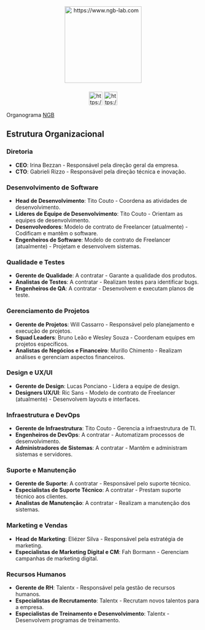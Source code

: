 <div align="center">
  <img src="https://www.ngb-lab.com/_next/image?url=%2FNGB-logo3d-with-glow.png&w=1920&q=75" height="200" alt="https://www.ngb-lab.com"  />
</div>

###

<div align="center">
  <img src="https://www.svgrepo.com/show/431763/linkedin.svg" height="35" alt="https://www.linkedin.com/company/ngb-lab/"  />
  <img src="https://www.svgrepo.com/show/452229/instagram-1.svg" height="35" alt="https://www.instagram.com/ngblab/"  />
</div>

Organograma <a href="https://www.ngb-lab.com">NGB</a>

<h2>Estrutura Organizacional</h2>

<h3>Diretoria</h3>
<ul>
    <li><strong>CEO</strong>: Irina Bezzan - Responsável pela direção geral da empresa.</li>
    <li><strong>CTO</strong>: Gabrieli Rizzo - Responsável pela direção técnica e inovação.</li>
</ul>

<h3>Desenvolvimento de Software</h3>
<ul>
    <li><strong>Head de Desenvolvimento</strong>: Tito Couto - Coordena as atividades de desenvolvimento.</li>
    <li><strong>Líderes de Equipe de Desenvolvimento</strong>: Tito Couto - Orientam as equipes de desenvolvimento.</li>
    <li><strong>Desenvolvedores</strong>: Modelo de contrato de Freelancer (atualmente) - Codificam e mantêm o software.</li>
    <li><strong>Engenheiros de Software</strong>: Modelo de contrato de Freelancer (atualmente) - Projetam e desenvolvem sistemas.</li>
</ul>

<h3>Qualidade e Testes</h3>
<ul>
    <li><strong>Gerente de Qualidade</strong>: A contratar - Garante a qualidade dos produtos.</li>
    <li><strong>Analistas de Testes</strong>: A contratar - Realizam testes para identificar bugs.</li>
    <li><strong>Engenheiros de QA</strong>: A contratar - Desenvolvem e executam planos de teste.</li>
</ul>

<h3>Gerenciamento de Projetos</h3>
<ul>
    <li><strong>Gerente de Projetos</strong>: Will Cassarro - Responsável pelo planejamento e execução de projetos.</li>
    <li><strong>Squad Leaders</strong>: Bruno Leão e Wesley Souza - Coordenam equipes em projetos específicos.</li>
    <li><strong>Analistas de Negócios e Financeiro</strong>: Murillo Chimento - Realizam análises e gerenciam aspectos financeiros.</li>
</ul>

<h3>Design e UX/UI</h3>
<ul>
    <li><strong>Gerente de Design</strong>: Lucas Ponciano - Lidera a equipe de design.</li>
    <li><strong>Designers UX/UI</strong>: Ric Sans - Modelo de contrato de Freelancer (atualmente) - Desenvolvem layouts e interfaces.</li>
</ul>

<h3>Infraestrutura e DevOps</h3>
<ul>
    <li><strong>Gerente de Infraestrutura</strong>: Tito Couto - Gerencia a infraestrutura de TI.</li>
    <li><strong>Engenheiros de DevOps</strong>: A contratar - Automatizam processos de desenvolvimento.</li>
    <li><strong>Administradores de Sistemas</strong>: A contratar - Mantêm e administram sistemas e servidores.</li>
</ul>

<h3>Suporte e Manutenção</h3>
<ul>
    <li><strong>Gerente de Suporte</strong>: A contratar - Responsável pelo suporte técnico.</li>
    <li><strong>Especialistas de Suporte Técnico</strong>: A contratar - Prestam suporte técnico aos clientes.</li>
    <li><strong>Analistas de Manutenção</strong>: A contratar - Realizam a manutenção dos sistemas.</li>
</ul>

<h3>Marketing e Vendas</h3>
<ul>
    <li><strong>Head de Marketing</strong>: Eliézer Silva - Responsável pela estratégia de marketing.</li>
    <li><strong>Especialistas de Marketing Digital e CM</strong>: Fah Bormann - Gerenciam campanhas de marketing digital.</li>
</ul>

<h3>Recursos Humanos</h3>
<ul>
    <li><strong>Gerente de RH</strong>: Talentx - Responsável pela gestão de recursos humanos.</li>
    <li><strong>Especialistas de Recrutamento</strong>: Talentx - Recrutam novos talentos para a empresa.</li>
    <li><strong>Especialistas de Treinamento e Desenvolvimento</strong>: Talentx - Desenvolvem programas de treinamento.</li>
</ul>
